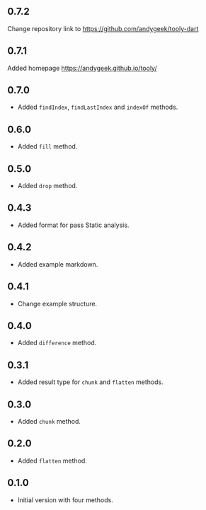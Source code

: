 ## 0.7.2
Change repository link to https://github.com/andygeek/tooly-dart

## 0.7.1
Added homepage https://andygeek.github.io/tooly/

## 0.7.0
- Added `findIndex`, `findLastIndex` and `indexOf` methods.

## 0.6.0
- Added `fill` method.

## 0.5.0
- Added `drop` method.

## 0.4.3
- Added format for pass Static analysis.

## 0.4.2
- Added example markdown.

## 0.4.1
- Change example structure.

## 0.4.0
- Added `difference` method.

## 0.3.1
- Added result type for `chunk` and `flatten` methods.

## 0.3.0
- Added `chunk` method.

## 0.2.0

- Added `flatten` method.

## 0.1.0

- Initial version with four methods.
